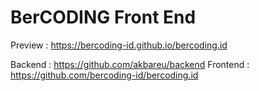 # BerCODING Front End

Preview : https://bercoding-id.github.io/bercoding.id

Backend : https://github.com/akbareu/backend
Frontend : https://github.com/bercoding-id/bercoding.id
